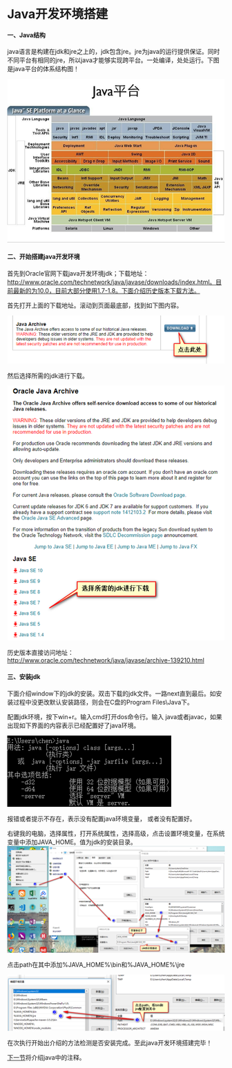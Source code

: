 # Java开发环境搭建

#### 一、Java结构

java语言是构建在jdk和jre之上的，jdk包含jre。jre为java的运行提供保证。同时不同平台有相同的jre，所以java才能够实现跨平台。一处编译，处处运行。下图是java平台的体系结构图！

![img](assets/timg.jpg) 

#### 二、开始搭建java开发环境

首先到Oracle官网下载java开发环境jdk；下载地址：http://www.oracle.com/technetwork/java/javase/downloads/index.html。目前最新的为10.0，目前大部分使用1.7-1.8。下面介绍历史版本下载方法。

首先打开上面的下载地址。滚动到页面最底部，找到如下图内容。

![1532856868577](assets/1532856868577.png)

然后选择所需的jdk进行下载。

![1532857053372](assets/1532857053372.png)

历史版本直接访问地址：http://www.oracle.com/technetwork/java/javase/archive-139210.html

#### 三、安装jdk

下面介绍window下的jdk的安装。双击下载的jdk文件。一路next直到最后。如安装过程中没更改默认安装路径，则会在C盘的Program Files\Java下。

配置jdk环境，按下win+r。输入cmd打开dos命令行。输入 java或者javac，如果出现如下界面的内容表示已经配置好了java环境。

![1532857848253](assets/1532857848253.png)

报错或者提示不存在，表示没有配置java环境变量， 或者没有配置好。

右键我的电脑，选择属性，打开系统属性，选择高级，点击设置环境变量，在系统变量中添加JAVA_HOME。值为jdk的安装目录。![1532858449019](assets/1532858449019.png)

点击path在其中添加%JAVA_HOME%\bin和%JAVA_HOME%\jre

![1532858807506](assets/1532858807506.png)

在次执行开始出介绍的方法检测是否安装完成。至此java开发环境搭建完毕！

[下一节](注释.md)将介绍java中的注释。